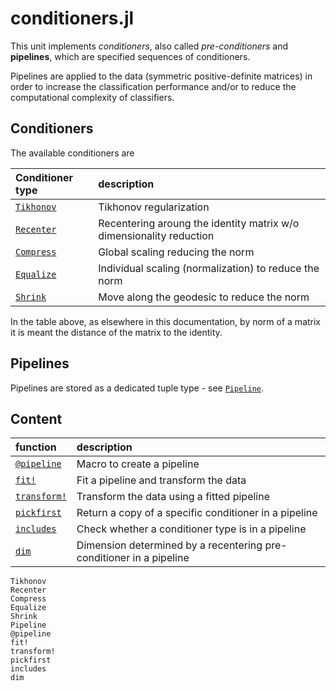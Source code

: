 # conditioners.jl

This unit implements *conditioners*, also called *pre-conditioners* and **pipelines**,
which are specified sequences of conditioners.

Pipelines are applied to the data (symmetric positive-definite matrices) in order
to increase the classification performance and/or to reduce the computational complexity of classifiers.

## Conditioners

The available conditioners are

|  Conditioner type      |           description             |
|:-----------------------|:----------------------------------|
| [`Tikhonov`](@ref) | Tikhonov regularization |
| [`Recenter`](@ref) | Recentering aroung the identity matrix w/o dimensionality reduction |
| [`Compress`](@ref)| Global scaling reducing the norm |
| [`Equalize`](@ref)| Individual scaling (normalization) to reduce the norm |
| [`Shrink`](@ref)| Move along the geodesic to reduce the norm |

In the table above, as elsewhere in this documentation, by norm of a matrix
it is meant the distance of the matrix to the identity.

## Pipelines

Pipelines are stored as a dedicated tuple type - see [`Pipeline`](@ref).

## Content

|         function       |           description             |
|:-----------------------|:----------------------------------|
| [`@pipeline`](@ref)     | Macro to create a pipeline |
| [`fit!`](@ref)| Fit a pipeline and transform the data |
| [`transform!`](@ref)| Transform the data using a fitted pipeline |
| [`pickfirst`](@ref)| Return a copy of a specific conditioner in a pipeline|
| [`includes`](@ref)| Check whether a conditioner type is in a pipeline |
| [`dim`](@ref)| Dimension determined by a recentering pre-conditioner in a pipeline|



```@docs
Tikhonov
Recenter
Compress
Equalize
Shrink
Pipeline
@pipeline
fit!
transform!
pickfirst
includes
dim
```
